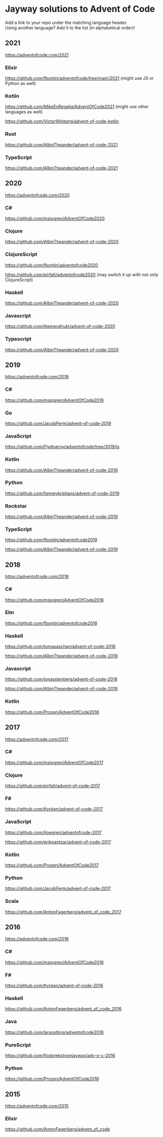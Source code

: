 # Jayway solutions to Advent of Code

Add a link to your repo under the matching language header.  
Using another language? Add it to the list (in alphabetical order)!

## 2021
https://adventofcode.com/2021

### Elixir
https://github.com/fbontin/adventofcode/tree/main/2021 (might use JS or Python as well)

### Kotlin
https://github.com/MikeEnRegalia/AdventOfCode2021 (might use other languages as well)

https://github.com/VictorWinberg/advent-of-code-kotlin

### Rust
https://github.com/AlbinTheander/advent-of-code-2021

### TypeScript
https://github.com/AlbinTheander/advent-of-code-2021

## 2020
https://adventofcode.com/2020

### C# #
https://github.com/msjogren/AdventOfCode2020

### Clojure
https://github.com/AlbinTheander/advent-of-code-2020

### ClojureScript
https://github.com/fbontin/adventofcode2020

https://github.com/pirfalt/adventofcode2020 (may switch it up with not only ClojureScript)

### Haskell
https://github.com/AlbinTheander/advent-of-code-2020

### Javascript
https://github.com/litemerafrukt/advent-of-code-2020

### Typescript
https://github.com/AlbinTheander/advent-of-code-2020

## 2019
https://adventofcode.com/2019

### C# #
https://github.com/msjogren/AdventOfCode2019

### Go #
https://github.com/JacobFerm/advent-of-code-2019

### JavaScript
https://github.com/Flydiverny/adventofcode/tree/2019/js

### Kotlin
https://github.com/AlbinTheander/advent-of-code-2019

### Python
https://github.com/fanneykristjans/advent-of-code-2019

### Rockstar
https://github.com/AlbinTheander/advent-of-code-2019

### TypeScript
https://github.com/fbontin/adventofcode2019

https://github.com/AlbinTheander/advent-of-code-2019

## 2018
https://adventofcode.com/2018

### C# #
https://github.com/msjogren/AdventOfCode2018

### Elm
https://github.com/fbontin/adventofcode2018

### Haskell
https://github.com/tomasaschan/advent-of-code-2018

https://github.com/AlbinTheander/advent-of-code-2018

### Javascript
https://github.com/jonasstenberg/advent-of-code-2018

https://github.com/AlbinTheander/advent-of-code-2018

### Kotlin
https://github.com/Prozen/AdventOfCode2018

## 2017
https://adventofcode.com/2017

### C# #
https://github.com/msjogren/AdventOfCode2017

### Clojure #
https://github.com/pirfalt/advent-of-code-2017

### F# #
https://github.com/tlycken/advent-of-code-2017

### JavaScript
https://github.com/jlowgren/adventofcode-2017

https://github.com/erikpantzar/advent-of-code-2017

### Kotlin
https://github.com/Prozen/AdventOfCode2017

### Python
https://github.com/JacobFerm/advent-of-code-2017

### Scala
https://github.com/AntonFagerberg/advent_of_code_2017

## 2016
https://adventofcode.com/2016

### C# #
https://github.com/msjogren/AdventOfCode2016

### F# #
https://github.com/tlycken/advent-of-code-2016

### Haskell
https://github.com/AntonFagerberg/advent_of_code_2016

### Java
https://github.com/larsostling/adventofcode2016

### PureScript
https://github.com/fjodorekstromjayway/adv-o-c-2016

### Python
https://github.com/Prozen/AdventOfCode2016

## 2015
https://adventofcode.com/2015

### Elixir
https://github.com/AntonFagerberg/advent_of_code
